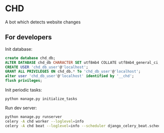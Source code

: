 CHD
===

A bot which detects website changes

## For developers

Init database:

```sql
create database chd_db;
ALTER DATABASE chd_db CHARACTER SET utf8mb4 COLLATE utf8mb4_general_ci;
CREATE USER 'chd_db_user'@'localhost';
GRANT ALL PRIVILEGES ON chd_db.* To 'chd_db_user'@'localhost';
alter user 'chd_db_user'@'localhost' identified by '__chd';
flush privileges;
```

Init periodic tasks:

```
python manage.py initialize_tasks
```

Run dev server:

```sh
python manage.py runserver
celery -A chd worker --loglevel=info
celery -A chd beat --loglevel=info --scheduler django_celery_beat.schedulers:DatabaseScheduler
```
